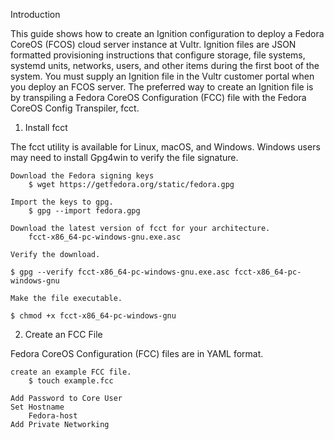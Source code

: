 Introduction

This guide shows how to create an Ignition configuration to deploy a Fedora CoreOS (FCOS) cloud server instance at Vultr. Ignition files are JSON formatted provisioning instructions that configure storage, file systems, systemd units, networks, users, and other items during the first boot of the system. You must supply an Ignition file in the Vultr customer portal when you deploy an FCOS server. The preferred way to create an Ignition file is by transpiling a Fedora CoreOS Configuration (FCC) file with the Fedora CoreOS Config Transpiler, fcct.

1. Install fcct

The fcct utility is available for Linux, macOS, and Windows. Windows users may need to install Gpg4win to verify the file signature.

    Download the Fedora signing keys
        $ wget https://getfedora.org/static/fedora.gpg

    Import the keys to gpg.
        $ gpg --import fedora.gpg

    Download the latest version of fcct for your architecture. 
        fcct-x86_64-pc-windows-gnu.exe.asc

    Verify the download.

    $ gpg --verify fcct-x86_64-pc-windows-gnu.exe.asc fcct-x86_64-pc-windows-gnu

    Make the file executable.

    $ chmod +x fcct-x86_64-pc-windows-gnu


2. Create an FCC File

Fedora CoreOS Configuration (FCC) files are in YAML format. 

    create an example FCC file.
        $ touch example.fcc

    Add Password to Core User
    Set Hostname
        Fedora-host
    Add Private Networking
